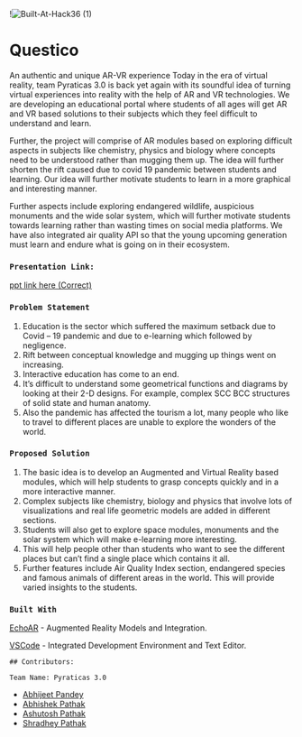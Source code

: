 !![Built-At-Hack36 (1)](https://user-images.githubusercontent.com/58984405/164954782-bd007e78-c29a-4313-aded-2732a74695b6.png)


# Questico
An authentic and unique AR-VR experience
Today in the era of virtual reality, team Pyraticas 3.0 is back yet again with its soundful idea of turning virtual experiences into reality with the help of AR and VR technologies. We are developing an educational portal where students of all ages will get AR and VR based solutions to their subjects which they feel difficult to understand and learn.

Further, the project will comprise of AR modules based on exploring difficult aspects in subjects like chemistry, physics and biology where concepts need to be understood rather than mugging them up. The idea will further shorten the rift caused due to covid 19 pandemic between students and learning. Our idea will further motivate students to learn in a more graphical and interesting manner. 

Further aspects include exploring endangered wildlife, auspicious monuments and the wide solar system, which will further motivate students towards learning rather than wasting times on social media platforms. We have also integrated air quality API so that the young upcoming generation must learn and endure what is going on in their ecosystem.


### `Presentation Link:`
  <a href="https://docs.google.com/presentation/d/1CBGeY9QumsXg5vOczCc3ZVKTW5gtZpWf/edit?usp=sharing&ouid=108434563994817896026&rtpof=true&sd=true"> ppt link here (Correct)</a>
  
  
### `Problem Statement`
1. Education is the sector which suffered the maximum setback due to Covid – 19 pandemic and due to e-learning which followed by negligence.
2. Rift between conceptual knowledge and mugging up things went on increasing.
3. Interactive education has come to an end.
4. It’s difficult to understand some geometrical functions and diagrams by looking at their 2-D designs. For example, complex SCC BCC structures of solid state and        human anatomy.
5. Also the pandemic has affected the tourism a lot, many people who like to travel to different places are unable to explore the wonders of the world.


### `Proposed Solution`
1. The basic idea is to develop an Augmented and Virtual Reality based modules, which will help students to grasp concepts quickly and in a more interactive manner.
2. Complex subjects like chemistry, biology and physics that involve lots of visualizations and real life geometric models are added in different sections.
3. Students will also get to explore space modules, monuments and the solar system which will make e-learning more interesting.
4. This will help people other than students who want to see the different places but can’t find a single place which contains it all.
5. Further features include Air Quality Index section, endangered species and famous animals of different areas in the world. This will provide varied insights to the    students.


### `Built With`

[EchoAR](https://www.echoar.xyz/) - Augmented Reality Models and Integration.

[VSCode](https://code.visualstudio.com/download) - Integrated Development Environment and Text Editor.

`## Contributors:`

`Team Name: Pyraticas 3.0`

* [Abhijeet Pandey](https://github.com/abhijeetp94)
* [Abhishek Pathak](https://github.com/Abhisek06)
* [Ashutosh Pathak](https://github.com/ashutoshPathakVibhu)
* [Shradhey Pathak](https://github.com/Shradhey1008)
